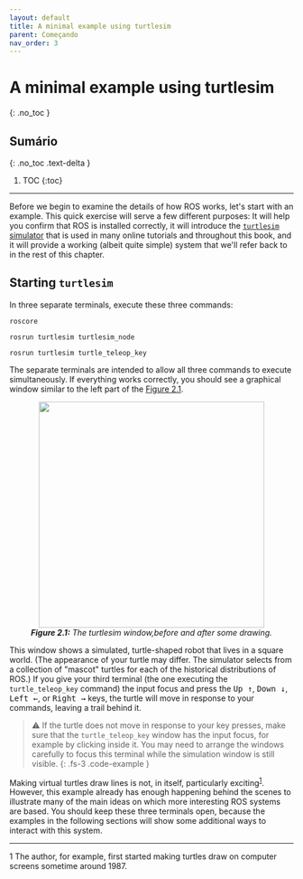 ```yaml
---
layout: default
title: A minimal example using turtlesim
parent: Começando
nav_order: 3
---
```



# A minimal example using turtlesim
{: .no_toc }


## Sumário
{: .no_toc .text-delta }

1. TOC
{:toc}

---


Before we begin to examine the details of how ROS works, let's start with an example. This quick exercise will serve a few different purposes: It will help you confirm that ROS is installed correctly, it will introduce the [`turtlesim` simulator](http://wiki.ros.org/turtlesim) that is used in many online tutorials and throughout this book, and it will provide a working (albeit quite simple) system that we'll refer back to in the rest of this chapter.

## Starting `turtlesim`

In three separate terminals, execute these three commands: 
```
roscore
```
```
rosrun turtlesim turtlesim_node
```
```
rosrun turtlesim turtle_teleop_key
```

The separate terminals are intended to allow all three commands to execute simultaneously. If everything works correctly, you should see a graphical window similar to the left part of the [Figure 2.1](#2.1). 

<p align="center">
  <img src="https://user-images.githubusercontent.com/48807586/119573772-1aa42180-bd8b-11eb-9abd-dc838b6f7c53.png" width="400"/><br>
  <i><b><a name="2.1"> Figure 2.1:</a></b> The turtlesim window,before and after some drawing.</i>
</p>

This window shows a simulated, turtle-shaped robot that lives in a square world. (The appearance of your turtle may differ. The simulator selects from a collection of "mascot" turtles for each of the historical distributions of ROS.) If you give your third terminal (the one executing the `turtle_teleop_key` command) the input focus and press the <kbd>Up ↑</kbd>, <kbd>Down ↓</kbd>, <kbd>Left ←</kbd>, or <kbd>Right →</kbd> keys, the turtle will move in response to your
commands, leaving a trail behind it.

> ⚠️ If the turtle does not move in response to your key presses, make sure that the `turtle_teleop_key` window has the input focus, for example by clicking inside it. You may need to arrange the windows carefully to focus this terminal while the simulation window is still visible.
{: .fs-3 .code-example }

Making virtual turtles draw lines is not, in itself, particularly exciting<sup>[1](#fn1)</sup>. However, this example already has enough happening behind the scenes to illustrate many of the main ideas on which more interesting ROS systems are based. You should keep these three terminals open, because the examples in the following sections will show some additional ways to interact with this system.

---

<a name="fn1">1</a> The author, for example, first started making turtles draw on computer screens sometime around 1987.
